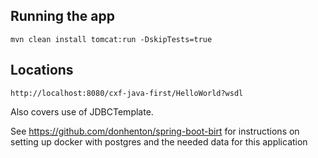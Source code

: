 ## Running the app
```
mvn clean install tomcat:run -DskipTests=true
```

## Locations

```
http://localhost:8080/cxf-java-first/HelloWorld?wsdl
```


Also covers use of JDBCTemplate.

See https://github.com/donhenton/spring-boot-birt for instructions on 
setting up docker with postgres and the needed data for this application
